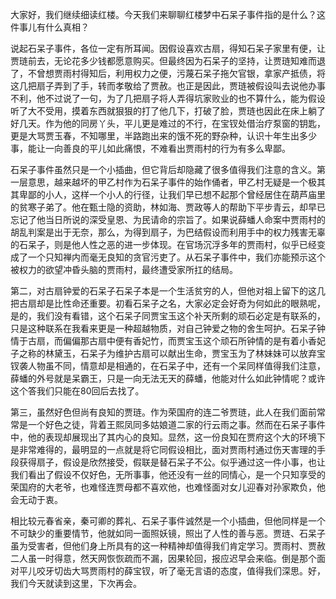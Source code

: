 
大家好，我们继续细读红楼。今天我们来聊聊红楼梦中石呆子事件指的是什么？这件事儿有什么真相？

说起石呆子事件，各位一定有所耳闻。因假设喜欢古扇，得知石呆子家里有便，让贾琏前去，无论花多少钱都愿意购买。但最终因为石呆子的坚持，让贾琏知难而退了，不曾想贾雨村得知后，利用权力之便，污蔑石呆子拖欠官银，拿家产抵债，将这几把扇子弄到了手，转而孝敬给了贾赦。也正是因此，贾琏被假设叫去说他办事不利，他不过说了一句，为了几把扇子将人弄得坑家败业的也不算什么，能为假设听了大不受用，摸着东西就狠狠的打了他几下，打破了脸，贾琏也因此在床上躺了好几天。作为他的同房丫头，平儿更是难过的不行，在宝钗处借治疗泵窗的钥匙，更是大骂贾玉春，不知哪里，半路跑出来的饿不死的野杂种，认识十年生出多少事，能让一向善良的平儿如此痛恨，不难看出贾雨村的行为有多么卑鄙。

石呆子事件虽然只是一个小插曲，但它背后却隐藏了很多值得我们注意的含义。第一层意思，越来越坏的甲乙村作为石呆子事件的始作俑者，甲乙村无疑是一个极其其卑鄙的小人，这样一个小人的行径，让我们早已想不起那个曾经居住在葫芦庙里的贫寒子弟了。他在甄士隐的资助，林如海、贾政等人的帮助下平步青云，却早已忘记了他当日所说的深受皇恩、为民请命的宗旨了。如果说薛蟠人命案中贾雨村的胡乱判案是出于无奈，那么，为得到扇子，为巴结假设而利用手中的权力残害无辜的石呆子，则是他人性之恶的进一步体现。在官场沉浮多年的贾雨村，似乎已经变成了一个只知禅内而毫无良知的贪官污吏了。从石呆子事件中，我们亦能预示这个被权力的欲望冲昏头脑的贾雨村，最终遭受家所扛的结局。

第二，对古扇钟爱的石呆子石呆子本是一个生活贫穷的人，但他对祖上留下的这几把古扇却是比性命还重要。初看石呆子之名，大家必定会好奇为何如此的眼熟呢，是的，我们没有看错，这个石呆子同贾宝玉这个补天所剩的顽石必定是有联系的，只是这种联系在我看来更是一种超越物质，对自己钟爱之物的舍生呵护。石呆子钟情于古扇，而偏偏那古扇中便有香妃竹，而贾宝玉这个顽石所钟情的是有着小香妃子之称的林黛玉，石呆子为维护古扇可以献出生命，贾宝玉为了林妹妹可以放弃宝钗袭人物虽不同，情意却是相通的，在石呆子中，还有一个呆同样值得我们注意，薛蟠的外号就是呆霸王，只是一向无法无天的薛蟠，他能对什么如此钟情呢？或许这个答我们只能在80回后去找了。

第三，虽然好色但尚有良知的贾琏。作为荣国府的连二爷贾琏，此人在我们面前常常是一个好色之徒，背着王熙凤同多姑娘道二家的行云雨之事。然而在石呆子事件中，他的表现却展现出了其内心的良知。显然，这一份良知在贾府这个大的环境下是非常难得的，最明显的一点就是将它同假设相比，面对贾雨村通过伤天害理的手段获得扇子，假设是欣然接受，假联是替石呆子不公。似乎通过这一件小事，也让我们看出了假设不仅好色，无所事事，他还没有一丝的同情心，是一个只知享受的荣国府的大老爷，也难怪连贾母都不喜欢他，也难怪面对女儿迎春对孙家欺负，他会无动于衷。

相比较元春省亲，秦可卿的葬礼、石呆子事件诚然是一个小插曲，但他同样是一个不可缺少的重要情节，他就如同一面照妖镜，照出了人性的善与恶。贾琏、石呆子虽为受害者，但他们身上所具有的这一种精神却值得我们肯定学习。贾雨村、贾赦二人虽一时得意，然天网恢恢疏而不漏，因果轮回，报应迟早会来临。倒是那个面对平儿咬牙切齿大骂贾雨村的薛宝钗，听了毫无言语的态度，值得我们深思。好，我们今天就读到这里，下次再会。



